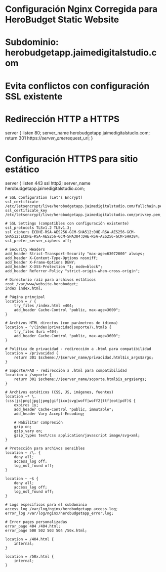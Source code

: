# Configuración Nginx Corregida para HeroBudget Static Website
# Subdominio: herobudgetapp.jaimedigitalstudio.com
# Evita conflictos con configuración SSL existente

# Redirección HTTP a HTTPS
server {
    listen 80;
    server_name herobudgetapp.jaimedigitalstudio.com;
    return 301 https://$server_name$request_uri;
}

# Configuración HTTPS para sitio estático
server {
    listen 443 ssl http2;
    server_name herobudgetapp.jaimedigitalstudio.com;

    # SSL Configuration (Let's Encrypt)
    ssl_certificate /etc/letsencrypt/live/herobudgetapp.jaimedigitalstudio.com/fullchain.pem;
    ssl_certificate_key /etc/letsencrypt/live/herobudgetapp.jaimedigitalstudio.com/privkey.pem;
    
    # SSL Settings (compatibles con configuración existente)
    ssl_protocols TLSv1.2 TLSv1.3;
    ssl_ciphers ECDHE-RSA-AES256-GCM-SHA512:DHE-RSA-AES256-GCM-SHA512:ECDHE-RSA-AES256-GCM-SHA384:DHE-RSA-AES256-GCM-SHA384;
    ssl_prefer_server_ciphers off;

    # Security Headers
    add_header Strict-Transport-Security "max-age=63072000" always;
    add_header X-Content-Type-Options nosniff;
    add_header X-Frame-Options DENY;
    add_header X-XSS-Protection "1; mode=block";
    add_header Referrer-Policy "strict-origin-when-cross-origin";

    # Directorio raíz para archivos estáticos
    root /var/www/website-herobudget;
    index index.html;

    # Página principal
    location = / {
        try_files /index.html =404;
        add_header Cache-Control "public, max-age=3600";
    }

    # Archivos HTML directos (con parámetros de idioma)
    location ~ ^/(index|privacidad|soporte)\.html$ {
        try_files $uri =404;
        add_header Cache-Control "public, max-age=3600";
    }

    # Política de privacidad - redirección a .html para compatibilidad
    location = /privacidad {
        return 301 $scheme://$server_name/privacidad.html$is_args$args;
    }

    # Soporte/FAQ - redirección a .html para compatibilidad  
    location = /soporte {
        return 301 $scheme://$server_name/soporte.html$is_args$args;
    }

    # Archivos estáticos (CSS, JS, imágenes, fuentes)
    location ~* \.(css|js|png|jpg|jpeg|gif|ico|svg|woff|woff2|ttf|eot|pdf)$ {
        expires 1y;
        add_header Cache-Control "public, immutable";
        add_header Vary Accept-Encoding;
        
        # Habilitar compresión
        gzip on;
        gzip_vary on;
        gzip_types text/css application/javascript image/svg+xml;
    }

    # Protección para archivos sensibles
    location ~ /\. {
        deny all;
        access_log off;
        log_not_found off;
    }

    location ~ ~$ {
        deny all;
        access_log off;
        log_not_found off;
    }

    # Logs específicos para el subdominio
    access_log /var/log/nginx/herobudgetapp_access.log;
    error_log /var/log/nginx/herobudgetapp_error.log;

    # Error pages personalizadas
    error_page 404 /404.html;
    error_page 500 502 503 504 /50x.html;
    
    location = /404.html {
        internal;
    }
    
    location = /50x.html {
        internal;
    }